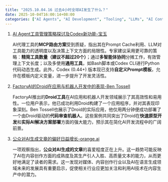 ```yaml
---
title: "2025.10.04.16 过去4小时全球AI发生了什么？"
date: 2025-10-04T16:00:14+08:00
categories: ["AI Agents", "AI Development", "Tooling", "LLMs", "AI Content"]
---
```


1.  [AI Agent工具管理策略探讨及Codex新功能-宝玉](https://x.com/dotey/status/1974348129303736807)

    AI代理工具的**MCP路由方案**受到质疑，指出其在Prompt Cache利用、LLM对工具能力的透明度以及决策上下文方面的局限性。专家建议采用更可靠的策略：**精简工具数量（建议不超过20个）**；通过**多智能体协同**分摊工作，有效管理上下文长度；以及多使用**通用工具**，如Bash脚本或Codex CLI进行Python代码动态生成。此外，Codex (0.44+) 版本现已支持**自定义Prompt模板**，允许在模板内定义变量，进一步提升了开发灵活性。

2.  [FactoryAI的Droid在应用与机器人开发中的表现-Ben Tossell](https://x.com/bentossell/status/1974357407443849262)

    FactoryAI推出的**Droid工具**在AI应用和机器人开发领域展示了其高效性和易用性。一位用户表示，他已成功利用Droid构建了一个应用程序，并对其表现印象深刻。Ben Tossell也展示了Droid的实际应用，他仅用两分钟便成功部署了一个由Droid驱动的**代码审查机器人**。这些案例共同突出了Droid在**快速原型开发**和**实际AI解决方案部署**方面的强大能力，预示其在简化AI开发流程中的广阔前景。

3.  [公众对AI生成文章的偏好日益增长-orange.ai](https://x.com/oran_ge/status/1974329188460212590)

    一项观察指出，**公众对AI生成的文章**的喜爱程度正在上升。这一趋势可能反映了AI在内容创作方面的成熟度及其生产引人入胜、高质量文本的能力，从而更好地满足了读者的需求。这一发现对媒体、内容创作行业以及AI在语言生成领域未来的发展具有重要启示，促使相关行业应更加关注和利用AI技术在内容生产中的潜力。